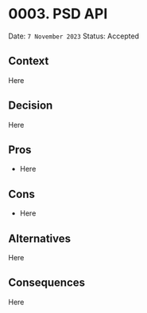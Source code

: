 # 0003. PSD API

Date: `7 November 2023`
Status: Accepted

## Context

Here

## Decision

Here

Pros
----
* Here

Cons
----
* Here

## Alternatives

Here

## Consequences

Here

